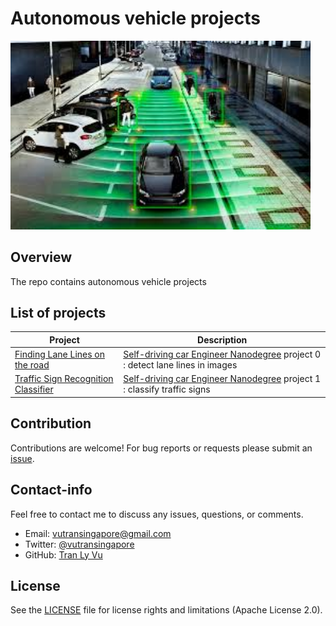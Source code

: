 # **Autonomous vehicle projects**

<img src="img/self-driving-car.jpg" width="480" alt="Combined Image" />

Overview
---
The repo contains autonomous vehicle projects

List of projects
---
Project| Description
-------|------------
[Finding Lane Lines on the road](https://github.com/tranlyvu/self-driving-car-projects/tree/master/Finding%20Lane%20Lines) | [Self-driving car Engineer Nanodegree](https://www.udacity.com/course/self-driving-car-engineer-nanodegree--nd013) project 0 : detect lane lines in images
[Traffic Sign Recognition Classifier](https://github.com/tranlyvu/self-driving-car-projects/tree/master/Traffic%20Sign%20Classifier) | [Self-driving car Engineer Nanodegree](https://www.udacity.com/course/self-driving-car-engineer-nanodegree--nd013) project 1 : classify traffic signs

Contribution
---
Contributions are welcome! For bug reports or requests please submit an [issue](https://github.com/tranlyvu/autonomous-vehicle-projects/issues).

Contact-info
---
Feel free to contact me to discuss any issues, questions, or comments.
*  Email: vutransingapore@gmail.com
*  Twitter: [@vutransingapore](https://twitter.com/vutransingapore)
*  GitHub: [Tran Ly Vu](https://github.com/tranlyvu)

License
---
See the [LICENSE](https://github.com/tranlyvu/autonomous-vehicle-projects/blob/master/LICENSE) file for license rights and limitations (Apache License 2.0).